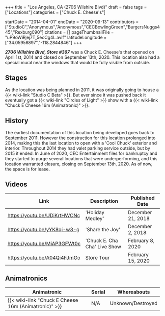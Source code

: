 +++
title = "Los Angeles, CA (2706 Wilshire Blvd)"
draft = false
tags = ["Locations"]
categories = ["Chuck E. Cheese's"]


startDate = "2014-04-01"
endDate = "2020-09-13"
contributors = ["StudioC","Anonymous","Anonymous","CECBowlingGreen","BurgersNuggs445","Rexburg090"]
citations = []
pageThumbnailFile = "uP9oWiRjej7T_5eoCg4L.avif"
latitudeLongitude = ["34.05956897","-118.2844846"]
+++

***2706 Wilshire Blvd, Store #397*** was a Chuck E. Cheese's that opened on April 1st, 2014 and closed on September 13th, 2020. This location also had a special mural near the windows that would be fully visible from outside.

## Stages

As the location was being planned in 2011, it was originally going to house a {{< wiki-link "Studio C Beta" >}}. But ever since it was pushed back it eventually got a {{< wiki-link "Circles of Light" >}} show with a {{< wiki-link "Chuck E Cheese 16m (Animatronic)" >}}.

## History

The earliest documentation of this location being developed goes back to September 2011. However the construction for this location prolonged into 2014, making this the last location to open with a 'Cool Chuck' exterior and interior. Throughout 2014 they had valet parking service outside, but by 2015 it ended. In June of 2020, CEC Entertainment files for bankruptcy and they started to purge several locations that were underperforming, and this location warranted closure, closing on September 13th, 2020. As of now, the space is for lease.

## Videos

| Link                         | Description                  | Published Date    |
|------------------------------|------------------------------|-------------------|
| https://youtu.be/UDiKrtHWCNc | 'Holiday Medley'             | December 21, 2018 |
| https://youtu.be/yYK8qi-w3-g | 'Share the Joy'              | December 2, 2018  |
| https://youtu.be/MiAP3GFWt0c | 'Chuck E. Cha Cha' Live Show | February 8, 2020  |
| https://youtu.be/A04Qi4FJmGo | Store Tour                   | February 15, 2020 |

## Animatronics

| Animatronic                                                | Serial | Whereabouts       |
|------------------------------------------------------------|--------|-------------------|
| {{< wiki-link "Chuck E Cheese 16m (Animatronic)" >}} | N/A    | Unknown/Destroyed |